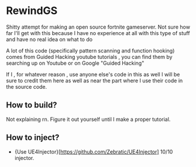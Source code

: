 # RewindGS

Shitty attempt for making an open source fortnite gameserver. Not sure how far I'll get with this because I have no experience at all with this type of stuff and have no real idea on what to do

A lot of this code (specifically pattern scanning and function hooking) comes from Guided Hacking youtube tutorials , you can find them by searching up on Youtube or on Google "Guided Hacking" 

If I , for whatever reason , use anyone else's code in this as well I will be sure to credit them here as well as near the part where I use their code in the source code.

## How to build?

Not explaining rn. Figure it out yourself until I make a proper tutorial.

## How to inject?

- {Use UE4Injector}[https://github.com/Zebratic/UE4Injector] 10/10 injector. 
